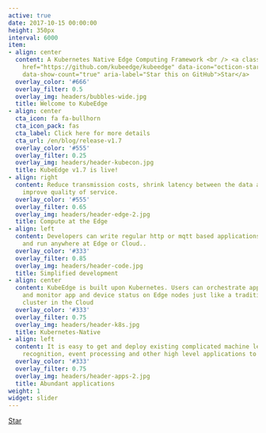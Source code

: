 ```yaml
---
active: true
date: 2017-10-15 00:00:00
height: 350px
interval: 6000
item:
- align: center
  content: A Kubernetes Native Edge Computing Framework <br /> <a class="github-button"
    href="https://github.com/kubeedge/kubeedge" data-icon="octicon-star" data-size="large"
    data-show-count="true" aria-label="Star this on GitHub">Star</a>
  overlay_color: '#666'
  overlay_filter: 0.5
  overlay_img: headers/bubbles-wide.jpg
  title: Welcome to KubeEdge
- align: center
  cta_icon: fa fa-bullhorn
  cta_icon_pack: fas
  cta_label: Click here for more details
  cta_url: /en/blog/release-v1.7
  overlay_color: '#555'
  overlay_filter: 0.25
  overlay_img: headers/header-kubecon.jpg
  title: KubeEdge v1.7 is live!
- align: right
  content: Reduce transmission costs, shrink latency between the data and the decision,
    improve quality of service.
  overlay_color: '#555'
  overlay_filter: 0.65
  overlay_img: headers/header-edge-2.jpg
  title: Compute at the Edge
- align: left
  content: Developers can write regular http or mqtt based applications; containerize
    and run anywhere at Edge or Cloud..
  overlay_color: '#333'
  overlay_filter: 0.85
  overlay_img: headers/header-code.jpg
  title: Simplified development
- align: center
  content: KubeEdge is built upon Kubernetes. Users can orchestrate apps, manage devices
    and monitor app and device status on Edge nodes just like a traditional Kubernetes
    cluster in the Cloud
  overlay_color: '#333'
  overlay_filter: 0.75
  overlay_img: headers/header-k8s.jpg
  title: Kubernetes-Native
- align: left
  content: It is easy to get and deploy existing complicated machine learning, image
    recognition, event processing and other high level applications to the Edge.
  overlay_color: '#333'
  overlay_filter: 0.75
  overlay_img: headers/header-apps-2.jpg
  title: Abundant applications
weight: 1
widget: slider
---
```

<div class="mt-3">
  <a class="github-button" href="https://github.com/kubeedge/kubeedge" data-icon="octicon-star" data-size="large" data-show-count="true" aria-label="Star this on GitHub">Star</a>
</div>
<script async defer src="https://buttons.github.io/buttons.js"></script>
